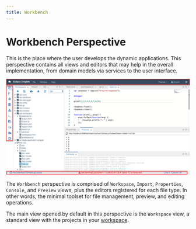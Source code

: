 ```yaml
---
title: Workbench
---
```


Workbench Perspective
===

This is the place where the user develops the dynamic applications. This perspective contains all views and editors that may help in the overall implementation, from domain models via services to the user interface.

![Workbench Perspective](../../../images/ide_workbench_perspective.png)

The `Workbench` perspective is comprised of `Workspace`, `Import`, `Properties`, `Console`, and `Preview` views, plus the editors registered for each file type. In other words, the minimal toolset for file management, preview, and editing operations. 

The main view opened by default in this perspective is the `Workspace` view, a standard view with the projects in your [workspace](../../../concepts/workspace/).


